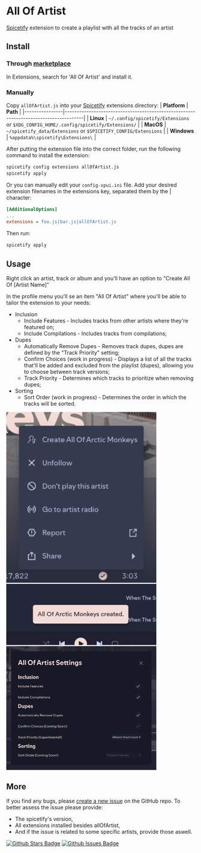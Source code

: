 # All Of Artist
[Spicetify](https://github.com/khanhas/spicetify-cli) extension to create a playlist with all the tracks of an artist

## Install
### Through [marketplace](https://github.com/spicetify/spicetify-marketplace)
In Extensions, search for 'All Of Artist' and install it.

### Manually
Copy `allOfArtist.js` into your [Spicetify](https://github.com/khanhas/spicetify-cli) extensions directory:
| **Platform**   | **Path**                                                                             |
|----------------|--------------------------------------------------------------------------------------|
| **Linux**      | `~/.config/spicetify/Extensions` or `$XDG_CONFIG_HOME/.config/spicetify/Extensions/` |
| **MacOS**      | `~/spicetify_data/Extensions` or `$SPICETIFY_CONFIG/Extensions`                      |
| **Windows**    | `%appdata%\spicetify\Extensions\`                                                    |

After putting the extension file into the correct folder, run the following command to install the extension:

```sh
spicetify config extensions allOfArtist.js
spicetify apply
```

Or you can manually edit your `config-xpui.ini` file. Add your desired extension filenames in the extensions key, separated them by the | character:

```ini
[AdditionalOptions]
...
extensions = foo.js|bar.js|allOfArtist.js
```

Then run:

```sh
spicetify apply
```

## Usage
Right click an artist, track or album and you'll have an option to "Create All Of [Artist Name]"

In the profile menu you'll se an item "All Of Artist" where you'll be able to tailor the extension to your needs:
- Inclusion
    - Include Features - Includes tracks from other artists where they're featured on;
    - Include Compilations - Includes tracks from compilations;
- Dupes
    - Automatically Remove Dupes - Removes track dupes, dupes are defined by the "Track Priority" setting;
    - Confirm Choices (work in progress) - Displays a list of all the tracks that'll be added and excluded from the playlist (dupes), allowing you to choose between track versions;
    - Track Priority - Determines which tracks to prioritize when removing dupes;
- Sorting
    - Sort Order (work in progress) - Determines the order in which the tracks will be sorted.

<div>
<img src='docs/menu.png' width=400><br>
<img src='docs/notification.png' width=400><br>
<img src='docs/settings.png' width=400>
</div>

## More

If you find any bugs, please [create a new issue](https://github.com/Pl4neta/allOfArtist/issues/new) on the GitHub repo.
To better assess the issue please provide:
  - The spicetify's version,
  - All extensions installed besides allOfArtist,
  - And if the issue is related to some specific artists, provide those aswell.

[![Github Stars Badge](https://img.shields.io/github/stars/Pl4neta/allOfArtist?logo=github&style=flat&color=yellow)](https://github.com/Pl4neta/allOfArtist/stargazers)
[![Github Issues Badge](https://img.shields.io/github/issues/Pl4neta/allOfArtist?logo=github&style=flat&color=green)](https://github.com/Pl4neta/allOfArtist/issues)

